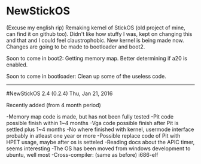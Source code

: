 # NewStickOS
(Excuse my english rip)
Remaking kernel of StickOS (old project of mine, can find it on github too).
Didn't like how stuffy I was, kept on changing this and that and I could feel claustrophobic.
New kernel is being made now.
Changes are going to be made to bootloader and boot2.

Soon to come in boot2:
  Getting memory map.
  Better determining if a20 is enabled.
  
Soon to come in bootloader:
  Clean up some of the useless code.
  
-------------------------------------------------------------------------------------------------------------------------

#NewStickOS 2.4 (0.2.4) 
Thu, Jan 21, 2016

Recently added (from 4 month period)

-Memory map code is made, but has not been fully tested
-Pit code possible finish within 1~4 months
-Vga code possible finish after Pit is settled plus 1~4 months
-No where finished with kernel, usermode interface probably in atleast one year or more
-Possible replace code of Pit with HPET usage, maybe after os is setteled
-Reading docs about the APIC timer, seems interesting
-The OS has been moved from windows development to ubuntu, well most
-Cross-compiler: (same as before) i686-elf

